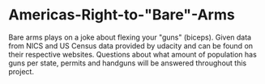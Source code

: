 # Americas-Right-to-"Bare"-Arms
Bare arms plays on a joke about flexing your "guns" (biceps). Given data from NICS and US Census data provided by udacity and can be found on their respective websites. Questions about what amount of population has guns per state, permits and handguns will be answered throughout this project.
